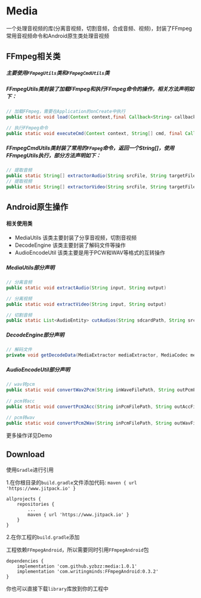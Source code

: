 # Media
一个处理音视频的库(分离音视频，切割音频，合成音频、视频)，封装了FFmpeg常用音视频命令和Android原生类处理音视频



## FFmpeg相关类

##### 主要使用`FFmpegUtils`类和`FFmpegCmdUtils`类

##### FFmpegUtils类封装了加载FFmpeg和执行FFmpeg命令的操作，相关方法声明如下：

```java
// 加载FFmpeg，需要在Application的onCreate中执行 
public static void load(Context context,final Callback<String> callback)
  
// 执行FFmpeg命令
public static void executeCmd(Context context, String[] cmd, final Callback<String> callback)
```

##### FFmpegCmdUtils类封装了常用的`FFmpeg`命令，返回一个String[]，使用FFmpegUtils执行，部分方法声明如下：

```java
// 提取音频
public static String[] extractorAudio(String srcFile, String targetFile)
// 提取视频
public static String[] extractorVideo(String srcFile, String targetFile)
```



## Android原生操作

#### 相关使用类

- MediaUtils  该类主要封装了分享音视频，切割音视频
- DecodeEngine  该类主要封装了解码文件等操作
- AudioEncodeUtil 该类主要是用于PCW和WAV等格式的互转操作

##### MediaUtils部分声明

```java
// 分离音频
public static void extractAudio(String input, String output)

// 分离视频
public static void extractVideo(String input, String output)

// 切割音频
public static List<AudioEntity> cutAudios(String sdcardPath, String srcPath, ...)
```

##### DecodeEngine部分声明

```java
// 解码文件
private void getDecodeData(MediaExtractor mediaExtractor, MediaCodec mediaCodec, ...)
```

##### AudioEncodeUtil部分声明

```java
// wav转pcm
public static void convertWav2Pcm(String inWaveFilePath, String outPcmFilePath)
  
// pcm转acc
public static void convertPcm2Acc(String inPcmFilePath, String outAccFilePath)
  
// pcm转wav
public static void convertPcm2Wav(String inPcmFilePath, String outWavFilePath)
```

更多操作详见Demo



## Download

使用`Gradle`进行引用

1.在你根目录的`build.gradle`文件添加代码: `maven { url 'https://www.jitpack.io' }`

```
allprojects {
    repositories {
        ...
        maven { url 'https://www.jitpack.io' }
    }
}
```

2.在你工程的`build.gradle`添加

工程依赖`FFmpegAndroid`，所以需要同时引用`FFmpegAndroid`包

```
dependencies {
    implementation 'com.github.yzbzz:media:1.0.1'
    implementation 'com.writingminds:FFmpegAndroid:0.3.2'
}
```

你也可以直接下载`library`库放到你的工程中
